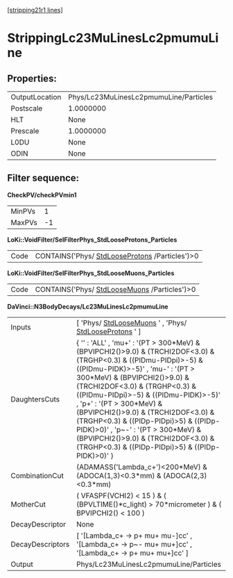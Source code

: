 [[stripping21r1 lines]](./stripping21r1-index)

# StrippingLc23MuLinesLc2pmumuLine

## Properties:

|                |                                        |
|----------------|----------------------------------------|
| OutputLocation | Phys/Lc23MuLinesLc2pmumuLine/Particles |
| Postscale      | 1.0000000                              |
| HLT            | None                                   |
| Prescale       | 1.0000000                              |
| L0DU           | None                                   |
| ODIN           | None                                   |

## Filter sequence:

**CheckPV/checkPVmin1**

|        |     |
|--------|-----|
| MinPVs | 1   |
| MaxPVs | -1  |

**LoKi::VoidFilter/SelFilterPhys_StdLooseProtons_Particles**

|      |                                                                                    |
|------|------------------------------------------------------------------------------------|
| Code | CONTAINS('Phys/ [StdLooseProtons](./stripping21r1-stdlooseprotons) /Particles')\>0 |

**LoKi::VoidFilter/SelFilterPhys_StdLooseMuons_Particles**

|      |                                                                                |
|------|--------------------------------------------------------------------------------|
| Code | CONTAINS('Phys/ [StdLooseMuons](./stripping21r1-stdloosemuons) /Particles')\>0 |

**DaVinci::N3BodyDecays/Lc23MuLinesLc2pmumuLine**

|                  |                                                                                                                                                                                                                                                                                                                                                                                                                                                                                                                                    |
|------------------|------------------------------------------------------------------------------------------------------------------------------------------------------------------------------------------------------------------------------------------------------------------------------------------------------------------------------------------------------------------------------------------------------------------------------------------------------------------------------------------------------------------------------------|
| Inputs           | [ 'Phys/ [StdLooseMuons](./stripping21r1-stdloosemuons) ' , 'Phys/ [StdLooseProtons](./stripping21r1-stdlooseprotons) ' ]                                                                                                                                                                                                                                                                                                                                                                                                        |
| DaughtersCuts    | { '' : 'ALL' , 'mu+' : '(PT \> 300\*MeV) & (BPVIPCHI2()\>9.0) & (TRCHI2DOF\<3.0) & (TRGHP\<0.3) & ((PIDmu-PIDpi)\>-5) & ((PIDmu-PIDK)\>-5)' , 'mu-' : '(PT \> 300\*MeV) & (BPVIPCHI2()\>9.0) & (TRCHI2DOF\<3.0) & (TRGHP\<0.3) & ((PIDmu-PIDpi)\>-5) & ((PIDmu-PIDK)\>-5)' , 'p+' : '(PT \> 300\*MeV) & (BPVIPCHI2()\>9.0) & (TRCHI2DOF\<3.0) & (TRGHP\<0.3) & ((PIDp-PIDpi)\>5) & ((PIDp-PIDK)\>0)' , 'p\~-' : '(PT \> 300\*MeV) & (BPVIPCHI2()\>9.0) & (TRCHI2DOF\<3.0) & (TRGHP\<0.3) & ((PIDp-PIDpi)\>5) & ((PIDp-PIDK)\>0)' } |
| CombinationCut   | (ADAMASS('Lambda_c+')\<200\*MeV) & (ADOCA(1,3)\<0.3\*mm) & (ADOCA(2,3)\<0.3\*mm)                                                                                                                                                                                                                                                                                                                                                                                                                                                   |
| MotherCut        | ( VFASPF(VCHI2) \< 15 ) & ( (BPVLTIME()\*c_light) \> 70\*micrometer ) & ( BPVIPCHI2() \< 100 )                                                                                                                                                                                                                                                                                                                                                                                                                                     |
| DecayDescriptor  | None                                                                                                                                                                                                                                                                                                                                                                                                                                                                                                                               |
| DecayDescriptors | [ '[Lambda_c+ -\> p+ mu+ mu-]cc' , '[Lambda_c+ -\> p\~- mu+ mu+]cc' , '[Lambda_c+ -\> p+ mu+ mu+]cc' ]                                                                                                                                                                                                                                                                                                                                                                                                                     |
| Output           | Phys/Lc23MuLinesLc2pmumuLine/Particles                                                                                                                                                                                                                                                                                                                                                                                                                                                                                             |
